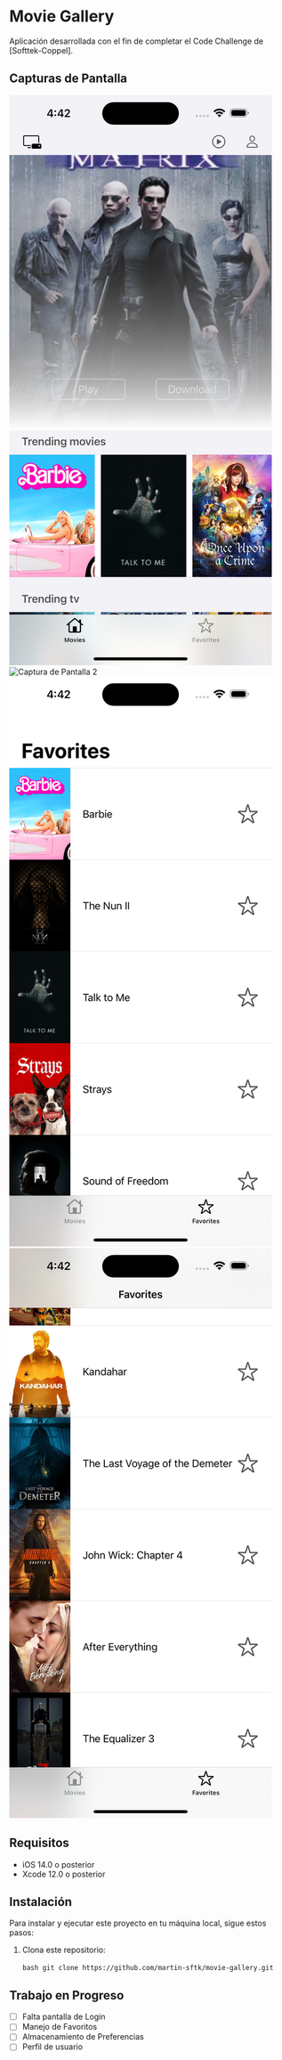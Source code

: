 # Movie Gallery

Aplicación desarrollada con el fin de completar el Code Challenge de [Softtek-Coppel].

## Capturas de Pantalla

![Captura de Pantalla 1](screenshots/screenshot1.png)
![Captura de Pantalla 2](screenshots/screenshot2.png)
![Captura de Pantalla 3](screenshots/screenshot3.png)
![Captura de Pantalla 4](screenshots/screenshot4.png)

## Requisitos

- iOS 14.0 o posterior
- Xcode 12.0 o posterior

## Instalación

Para instalar y ejecutar este proyecto en tu máquina local, sigue estos pasos:

1. Clona este repositorio:

   `bash git clone https://github.com/martin-sftk/movie-gallery.git`

## Trabajo en Progreso

- [ ] Falta pantalla de Login
- [ ] Manejo de Favoritos
- [ ] Almacenamiento de Preferencias
- [ ] Perfil de usuario